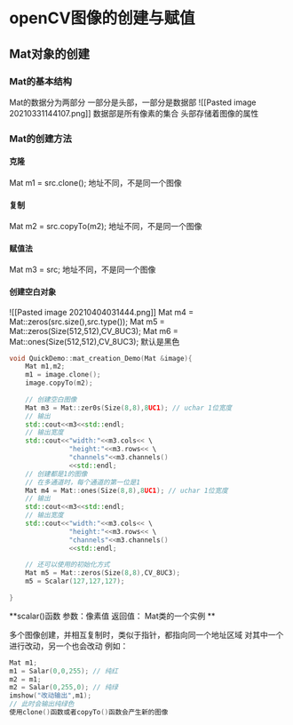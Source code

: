 # openCV图像的创建与赋值
## Mat对象的创建
### Mat的基本结构
Mat的数据分为两部分
一部分是头部，一部分是数据部
![[Pasted image 20210331144107.png]]
数据部是所有像素的集合
头部存储着图像的属性
### Mat的创建方法
#### 克隆
Mat m1 = src.clone();
地址不同，不是同一个图像
#### 复制
Mat m2 = src.copyTo(m2);
地址不同，不是同一个图像

#### 赋值法
Mat m3 = src;
地址不同，不是同一个图像
#### 创建空白对象
![[Pasted image 20210404031444.png]]
Mat m4 = Mat::zeros(src.size(),src.type());
Mat m5 = Mat::zeros(Size(512,512),CV_8UC3);
Mat m6 = Mat::ones(Size(512,512),CV_8UC3);
默认是黑色
```C++
void QuickDemo::mat_creation_Demo(Mat &image){
	Mat m1,m2;
	m1 = image.clone();
	image.copyTo(m2);
	
	// 创建空白图像
	Mat m3 = Mat::zer0s(Size(8,8),8UC1); // uchar 1位宽度
	// 输出
	std::cout<<m3<<std::endl;  
	// 输出宽度
	std::cout<<"width:"<<m3.cols<< \
			   "height:"<<m3.rows<< \
			   "channels"<<m3.channels()
			   <<std::endl;
	// 创建都是1的图像
	// 在多通道时，每个通道的第一位是1
	Mat m4 = Mat::ones(Size(8,8),8UC1); // uchar 1位宽度
	// 输出
	std::cout<<m3<<std::endl;  
	// 输出宽度
	std::cout<<"width:"<<m3.cols<< \
			   "height:"<<m3.rows<< \
			   "channels"<<m3.channels()
			   <<std::endl;
			   
	// 还可以使用的初始化方式
	Mat m5 = Mat::zeros(Size(8,8),CV_8UC3);
	m5 = Scalar(127,127,127);
	
}
```
**scalar()函数
参数：像素值
返回值： Mat类的一个实例
**

多个图像创建，并相互复制时，类似于指针，都指向同一个地址区域
对其中一个进行改动，另一个也会改动
例如：
~~~c++
Mat m1;
m1 = Salar(0,0,255); // 纯红
m2 = m1;
m2 = Salar(0,255,0); // 纯绿
imshow("改动输出",m1);
// 此时会输出纯绿色
使用clone()函数或者copyTo()函数会产生新的图像
~~~